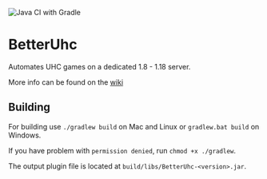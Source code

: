 ![Java CI with Gradle](https://github.com/buildus/BetterUhc/workflows/Java%20CI%20with%20Gradle/badge.svg)

# BetterUhc
Automates UHC games on a dedicated 1.8 - 1.18 server.

More info can be found on the [wiki](https://github.com/buildus/BetterUhc/wiki)

## Building
For building use `./gradlew build` on Mac and Linux or `gradlew.bat build` on Windows.

If you have problem with `permission denied`, run `chmod +x ./gradlew`.

The output plugin file is located at `build/libs/BetterUhc-<version>.jar`.